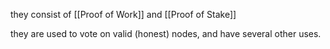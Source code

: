 
they consist of [[Proof of Work]] and [[Proof of Stake]]

they are used to vote on valid (honest) nodes, and have several other uses.
